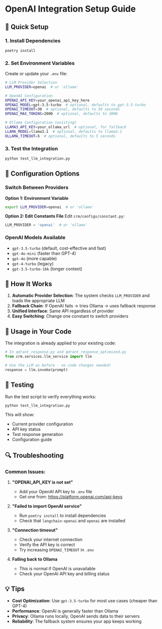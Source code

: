 # OpenAI Integration Setup Guide

## 🚀 Quick Setup

### 1. Install Dependencies
```bash
poetry install
```

### 2. Set Environment Variables
Create or update your `.env` file:
```bash
# LLM Provider Selection
LLM_PROVIDER=openai  # or 'ollama'

# OpenAI Configuration
OPENAI_API_KEY=your_openai_api_key_here
OPENAI_MODEL=gpt-3.5-turbo  # optional, defaults to gpt-3.5-turbo
OPENAI_TIMEOUT=30  # optional, defaults to 30 seconds
OPENAI_MAX_TOKENS=2000  # optional, defaults to 2000

# Ollama Configuration (existing)
LLAMA3_API_KEY=your_ollama_url  # optional, for fallback
LLAMA_MODEL=llama3.1  # optional, defaults to llama3.1
OLLAMA_TIMEOUT=5  # optional, defaults to 5 seconds
```

### 3. Test the Integration
```bash
python test_llm_integration.py
```

## 🔧 Configuration Options

### Switch Between Providers

**Option 1: Environment Variable**
```bash
export LLM_PROVIDER=openai  # or 'ollama'
```

**Option 2: Edit Constants File**
Edit `crm/configs/constant.py`:
```python
LLM_PROVIDER = 'openai'  # or 'ollama'
```

### OpenAI Models Available
- `gpt-3.5-turbo` (default, cost-effective and fast)
- `gpt-4o-mini` (faster than GPT-4)
- `gpt-4o` (more capable)
- `gpt-4-turbo` (legacy)
- `gpt-3.5-turbo-16k` (longer context)

## 🔄 How It Works

1. **Automatic Provider Selection**: The system checks `LLM_PROVIDER` and loads the appropriate LLM
2. **Fallback Chain**: If OpenAI fails → tries Ollama → uses fallback response
3. **Unified Interface**: Same API regardless of provider
4. **Easy Switching**: Change one constant to switch providers

## 📝 Usage in Your Code

The integration is already applied to your existing code:

```python
# In qdrant_response.py and qdrant_response_optimized.py
from crm.services.llm_service import llm

# Use the LLM as before - no code changes needed!
response = llm.invoke(prompt)
```

## 🧪 Testing

Run the test script to verify everything works:
```bash
python test_llm_integration.py
```

This will show:
- Current provider configuration
- API key status
- Test response generation
- Configuration guide

## 🔍 Troubleshooting

### Common Issues:

1. **"OPENAI_API_KEY is not set"**
   - Add your OpenAI API key to `.env` file
   - Get one from: https://platform.openai.com/api-keys

2. **"Failed to import OpenAI service"**
   - Run `poetry install` to install dependencies
   - Check that `langchain-openai` and `openai` are installed

3. **"Connection timeout"**
   - Check your internet connection
   - Verify the API key is correct
   - Try increasing `OPENAI_TIMEOUT` in `.env`

4. **Falling back to Ollama**
   - This is normal if OpenAI is unavailable
   - Check your OpenAI API key and billing status

## 💡 Tips

- **Cost Optimization**: Use `gpt-3.5-turbo` for most use cases (cheaper than GPT-4)
- **Performance**: OpenAI is generally faster than Ollama
- **Privacy**: Ollama runs locally, OpenAI sends data to their servers
- **Reliability**: The fallback system ensures your app keeps working 